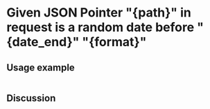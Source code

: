 
Given JSON Pointer "{path}" in request is a random date before "{date_end}" "{format}"
=============================================================================================================

Usage example
-------------

```
```

Discussion
----------
